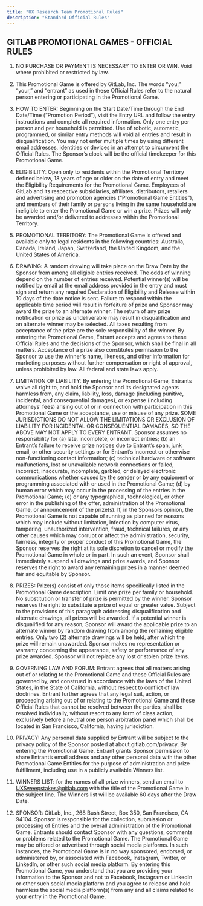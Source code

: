 ```yaml
---
title: "UX Research Team Promotional Rules"
description: "Standard Official Rules"
---
```


## GITLAB PROMOTIONAL GAMES - OFFICIAL RULES

1. NO PURCHASE OR PAYMENT IS NECESSARY TO ENTER OR WIN. Void where prohibited or restricted by law.

1. This Promotional Game is offered by GitLab, Inc. The words “you,” “your,” and “entrant” as used in these Official Rules refer to the natural person entering or participating in the Promotional Game.

1. HOW TO ENTER: Beginning on the Start Date/Time through the End Date/Time (“Promotion Period”),  visit the Entry URL and follow the entry instructions and complete all required information. Only one entry per person and per household is permitted. Use of robotic, automatic, programmed, or similar entry methods will void all entries and result in disqualification. You may not enter multiple times by using different email addresses, identities or devices in an attempt to circumvent the Official Rules. The Sponsor’s clock will be the official timekeeper for this Promotional Game.

1. ELIGIBILITY:  Open only to residents within the Promotional Territory defined below, 18 years of age or older on the date of entry and meet the Eligibility Requirements for the Promotional Game. Employees of GitLab and its respective subsidiaries, affiliates, distributors, retailers and advertising and promotion agencies (“Promotional Game Entities”), and members of their family or persons living in the same household are ineligible to enter the Promotional Game or win a prize. Prizes will only be awarded and/or delivered to addresses within the Promotional Territory.

1. PROMOTIONAL TERRITORY: The Promotional Game is offered and available only to legal residents in the following countries: Australia, Canada, Ireland, Japan, Switzerland, the United Kingdom, and the United States of America.

1. DRAWING: A random drawing will take place on the Draw Date by the Sponsor from among all eligible entries received. The odds of winning depend on the number of entries received. Potential winner(s) will be notified by email at the email address provided in the entry and must sign and return any required Declaration of Eligibility and Release within 10 days of the date notice is sent. Failure to respond within the applicable time period will result in forfeiture of prize and Sponsor may award the prize to an alternate winner. The return of any prize notification or prize as undeliverable may result in disqualification and an alternate winner may be selected. All taxes resulting from acceptance of the prize are the sole responsibility of the winner. By entering the Promotional Game, Entrant accepts and agrees to these Official Rules and the decisions of the Sponsor, which shall be final in all matters. Acceptance of a prize also constitutes permission to the Sponsor to use the winner's name, likeness, and other information for marketing purposes without further compensation or right of approval, unless prohibited by law. All federal and state laws apply.

1. LIMITATION OF LIABILITY: By entering the Promotional Game, Entrants waive all right to, and hold the Sponsor and its designated agents harmless from, any claim, liability, loss, damage (including punitive, incidental, and consequential damages), or expense (including attorneys’ fees) arising out of or in connection with participation in this Promotional Game or the acceptance, use or misuse of any prize. SOME JURISDICTIONS DO NOT ALLOW THE LIMITATIONS OR EXCLUSION OF LIABILITY FOR INCIDENTAL OR CONSEQUENTIAL DAMAGES, SO THE ABOVE MAY NOT APPLY TO EVERY ENTRANT. Sponsor assumes no responsibility for (a) late, incomplete, or incorrect entries; (b) an Entrant’s failure to receive prize notices due to Entrant’s span, junk email, or other security settings or for Entrant’s incorrect or otherwise non-functioning contact information; (c) technical hardware or software malfunctions, lost or unavailable network connections or failed, incorrect, inaccurate, incomplete, garbled, or delayed electronic communications whether caused by the sender or by any equipment or programming associated with or used in the Promotional Game; (d) by human error which may occur in the processing of the entries in the Promotional Game; (e) or any typographical, technological, or other error in the publishing of the offer, administration of the Promotional Game, or announcement of the prize(s). If, in the Sponsors opinion, the Promotional Game is not capable of running as planned for reasons which may include without limitation, infection by computer virus, tampering, unauthorized intervention, fraud, technical failures, or any other causes which may corrupt or affect the administration, security, fairness, integrity or proper conduct of this Promotional Game, the Sponsor reserves the right at its sole discretion to cancel or modify the Promotional Game in whole or in part. In such an event, Sponsor shall immediately suspend all drawings and prize awards, and Sponsor reserves the right to award any remaining prizes in a manner deemed fair and equitable by Sponsor.

1. PRIZES: Prize(s) consist of only those items specifically listed in the Promotional Game description. Limit one prize per family or household. No substitution or transfer of prize is permitted by the winner. Sponsor reserves the right to substitute a prize of equal or greater value. Subject to the provisions of this paragraph addressing disqualification and alternate drawings, all prizes will be awarded. If a potential winner is disqualified for any reason, Sponsor will award the applicable prize to an alternate winner by random drawing from among the remaining eligible entries. Only two (2) alternate drawings will be held, after which the prize will remain unawarded. Sponsor makes no representation or warranty concerning the appearance, safety or performance of any prize awarded. Sponsor will not replace any lost or stolen prize items.


1. GOVERNING LAW AND FORUM:  Entrant agrees that all matters arising out of or relating to the Promotional Game and these Official Rules are governed by, and construed in accordance with the laws of the United States, in the State of California, without respect to conflict of law doctrines. Entrant further agrees that any legal suit, action, or proceeding arising out of or relating to the Promotional Game and these Official Rules that cannot be resolved between the parties, shall be resolved individually, without resort to any form of class action, exclusively before a neutral one person arbitration panel which shall be located in San Francisco, California, having jurisdiction.

1. PRIVACY: Any personal data supplied by Entrant will be subject to the privacy policy of the Sponsor posted at about.gitlab.com/privacy. By entering the Promotional Game, Entrant grants Sponsor permission to share Entrant’s email address and any other personal data  with the other Promotional Game Entities for the purpose of administration and prize fulfillment, including use in a publicly available Winners list.

1. WINNERS LIST: for the names of all prize winners, send an email to UXSweepstakes@gitlab.com with the title of the Promotional Game in the subject line. The Winners list will be available 60 days after the Draw Date.

1. SPONSOR: GitLab, Inc., 268 Bush Street,  Box 350, San Francisco, CA 94104. Sponsor is responsible for the collection, submission or processing of Entries and the overall administration of the Promotional Game. Entrants should contact Sponsor with any questions, comments or problems related to the Promotional Game. The Promotional Game may be offered or advertised through social media platforms. In such instances, the Promotional Game is in no way sponsored, endorsed, or administered by, or associated with Facebook, Instagram, Twitter, or LinkedIn, or other such social media platform. By entering this Promotional Game, you understand that you are providing your information to the Sponsor and not to Facebook, Instagram or LinkedIn or other such social media platform and you agree to release and hold harmless the social media platform(s) from any and all claims related to your entry in the Promotional Game.

